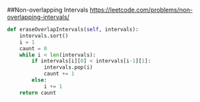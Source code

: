 ##Non-overlapping Intervals
https://leetcode.com/problems/non-overlapping-intervals/
```python
def eraseOverlapIntervals(self, intervals):       
    intervals.sort()
    i = 1
    caunt = 0
    while i < len(intervals):
        if intervals[i][0] < intervals[i-1][1]:
            intervals.pop(i)
            caunt += 1
        else:
            i += 1
    return caunt
```
